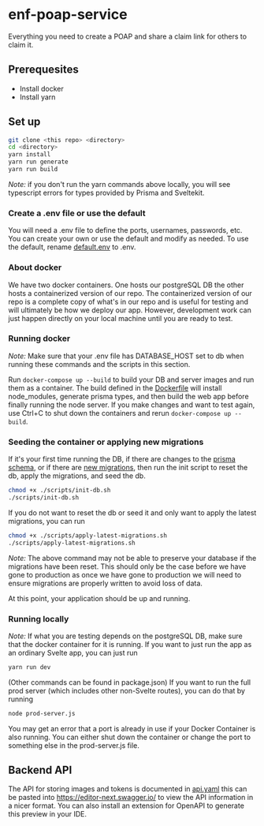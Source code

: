 # enf-poap-service

Everything you need to create a POAP and share a claim link for others to claim it.

## Prerequesites

-   Install docker
-   Install yarn

## Set up

```sh
git clone <this repo> <directory>
cd <directory>
yarn install
yarn run generate
yarn run build
```

_Note:_ if you don't run the yarn commands above locally, you will see typescript errors for types provided by Prisma and Sveltekit.

### Create a .env file or use the default

You will need a .env file to define the ports, usernames, passwords, etc. You can create your own or use the default and modify as needed. To use the default, rename [default.env](./default.env) to .env.

### About docker

We have two docker containers. One hosts our postgreSQL DB the other hosts a containerized version of our repo.
The containerized version of our repo is a complete copy of what's in our repo and is useful for testing and will ultimately be how we deploy our app. However, development work can just happen directly on your local machine until you are ready to test.

### Running docker

_Note:_ Make sure that your .env file has DATABASE_HOST set to db when running these commands and the scripts in this section.

Run `docker-compose up --build` to build your DB and server images and run them as a container. The build defined in the [Dockerfile](./Dockerfile) will install node_modules, generate prisma types, and then build the web app before finally running the node server. If you make changes and want to test again, use Ctrl+C to shut down the containers and rerun `docker-compose up --build`.

### Seeding the container or applying new migrations

If it's your first time running the DB, if there are changes to the [prisma schema](./prisma/schema.prisma), or if there are [new migrations](./prisma/migrations/), then run the init script to reset the db, apply the migrations, and seed the db.

```sh
chmod +x ./scripts/init-db.sh
./scripts/init-db.sh
```

If you do not want to reset the db or seed it and only want to apply the latest migrations, you can run

```sh
chmod +x ./scripts/apply-latest-migrations.sh
./scripts/apply-latest-migrations.sh
```

_Note:_ The above command may not be able to preserve your database if the migrations have been reset. This should only be the case before we have gone to production as once we have gone to production we will need to ensure migrations are properly written to avoid loss of data.

At this point, your application should be up and running.

### Running locally

_Note:_ If what you are testing depends on the postgreSQL DB, make sure that the docker container for it is running.
If you want to just run the app as an ordinary Svelte app, you can just run

```sh
yarn run dev
```

(Other commands can be found in package.json)
If you want to run the full prod server (which includes other non-Svelte routes), you can do that by running

```sh
node prod-server.js
```

You may get an error that a port is already in use if your Docker Container is also running. You can either shut down the container or change the port to something else in the prod-server.js file.

## Backend API

The API for storing images and tokens is documented in [api.yaml](./docs/api.yaml) this can be pasted into https://editor-next.swagger.io/ to view the API information in a nicer format. You can also install an extension for OpenAPI to generate this preview in your IDE.
